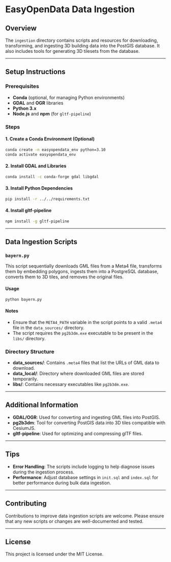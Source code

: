 # EasyOpenData Data Ingestion

## Overview

The `ingestion` directory contains scripts and resources for downloading, transforming, and ingesting 3D building data into the PostGIS database. It also includes tools for generating 3D tilesets from the database.

---

## Setup Instructions

### Prerequisites

- **Conda** (optional, for managing Python environments)
- **GDAL** and **OGR** libraries
- **Python 3.x**
- **Node.js** and **npm** (for `gltf-pipeline`)

### Steps

#### 1. Create a Conda Environment (Optional)

```bash
conda create -n easyopendata_env python=3.10
conda activate easyopendata_env
```

#### 2. Install GDAL and Libraries

```bash
conda install -c conda-forge gdal libgdal
```

#### 3. Install Python Dependencies

```bash
pip install -r ../../requirements.txt
```

#### 4. Install gltf-pipeline

```bash
npm install -g gltf-pipeline
```

---

## Data Ingestion Scripts

### `bayern.py`

This script sequentially downloads GML files from a Meta4 file, transforms them by embedding polygons, ingests them into a PostgreSQL database, converts them to 3D tiles, and removes the original files.

#### Usage

```bash
python bayern.py
```

#### Notes

- Ensure that the `META4_PATH` variable in the script points to a valid `.meta4` file in the `data_sources/` directory.
- The script requires the `pg2b3dm.exe` executable to be present in the `libs/` directory.

### Directory Structure

- **data_sources/**: Contains `.meta4` files that list the URLs of GML data to download.
- **data_local/**: Directory where downloaded GML files are stored temporarily.
- **libs/**: Contains necessary executables like `pg2b3dm.exe`.

---

## Additional Information

- **GDAL/OGR**: Used for converting and ingesting GML files into PostGIS.
- **pg2b3dm**: Tool for converting PostGIS data into 3D tiles compatible with CesiumJS.
- **gltf-pipeline**: Used for optimizing and compressing glTF files.

---

## Tips

- **Error Handling**: The scripts include logging to help diagnose issues during the ingestion process.
- **Performance**: Adjust database settings in `init.sql` and `index.sql` for better performance during bulk data ingestion.

---

## Contributing

Contributions to improve data ingestion scripts are welcome. Please ensure that any new scripts or changes are well-documented and tested.

---

## License

This project is licensed under the MIT License.